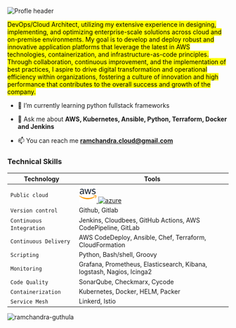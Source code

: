 
![Profle header](https://github.com/ramchandra-guthula/ramchandra-guthula/blob/main/github-header-image1.png)

<mark align="left">DevOps/Cloud Architect, utilizing my extensive experience in designing, implementing, and optimizing enterprise-scale solutions across cloud and on-premise environments. My goal is to develop and deploy robust and innovative application platforms that leverage the latest in AWS technologies, containerization, and infrastructure-as-code principles. Through collaboration, continuous improvement, and the implementation of best practices, I aspire to drive digital transformation and operational efficiency within organizations, fostering a culture of innovation and high performance that contributes to the overall success and growth of the company. </mark>

- 🌱 I’m currently learning python fullstack frameworks 

- 💬 Ask me about **AWS, Kubernetes, Ansible, Python, Terraform, Docker and Jenkins**

- 📫 You can reach me **ramchandra.cloud@gmail.com**

### Technical Skills
| Technology    | Tools         |       
| ------------- | ------------- |
| `Public cloud` | <a href="https://aws.amazon.com" target="_blank" rel="noreferrer"> <img src="https://raw.githubusercontent.com/devicons/devicon/master/icons/amazonwebservices/amazonwebservices-original-wordmark.svg" alt="aws" width="40" height="40"/> </a> <a href="https://azure.microsoft.com/en-in/" target="_blank" rel="noreferrer"> <img src="https://download.logo.wine/logo/Microsoft_Azure/Microsoft_Azure-Logo.wine.png"  alt="azure" width="40" height="40"/> </a> |
| `Version control` | Github, Gitlab  |
| `Continuous Integration` | Jenkins, Cloudbees, GitHub Actions, AWS CodePipeline, GitLab   |
| `Continuous Delivery` | AWS CodeDeploy, Ansible, Chef, Terraform, CloudFormation  |
| `Scripting` | Python, Bash/shell, Groovy  |
| `Monitoring` | Grafana, Prometheus, Elasticsearch, Kibana, logstash, Nagios, Icinga2   |
| `Code Quality` | SonarQube, Checkmarx, Cycode   |
| `Containerization` | Kubernetes, Docker, HELM, Packer  |
| `Service Mesh` | Linkerd, Istio  |



<p align="left"> <img src="https://komarev.com/ghpvc/?username=ramchandra-guthula&label=Profile%20views&color=0e75b6&style=flat" alt="ramchandra-guthula" /> </p>

